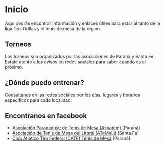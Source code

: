 # Inicio

Aquí podrás encontrar información y enlaces útiles para estar al tanto de la liga Dos Orillas y el tenis de mesa de la región.

## Torneos

Los torneos son organizados por las asociaciones de Paraná y Santa Fe. Estate atento a los avisos en redes sociales para saber cuando es el próximo.

## ¿Dónde puedo entrenar?

Consultanos en las redes sociales por los días, lugares y horarios específicos para cada localidad.

## Encontranos en facebook

* [Asociación Paranaense de Tenis de Mesa (Aspatem)](https://www.facebook.com/Aspatem) [Paraná]
* [Asociación de Tenis de Mesa del Litoral (ATeMeLi)](https://www.facebook.com/tenisdemesa.santafe) [Santa Fe]
* [Club Atlético Tiro Federal (CATF) Tenis de Mesa](https://www.facebook.com/CATFTDM/) [Paraná]
